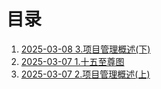 # 目录

1. [2025-03-08 3.项目管理概述(下)](./3-项目管理概述(下).md)
2. [2025-03-07 1.十五至尊图](./1-十五至尊图.md)
3. [2025-03-07 2.项目管理概述(上)](./2-项目管理概述(上).md)
